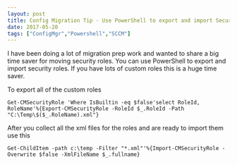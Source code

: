 ```yaml
---
layout: post
title: Config Migration Tip - Use PowerShell to export and import Security Roles
date: 2017-05-20
tags: ["ConfigMgr","Powershell","SCCM"]
---
```


I have been doing a lot of migration prep work and wanted to share a big time saver for moving security roles. You can use PowerShell to export and import security roles. If you have lots of custom roles this is a huge time saver.

To export all of the custom roles

`Get-CMSecurityRole 'Where IsBuiltin -eq $false'select RoleId, RoleName'%{Export-CMSecurityRole -RoleId $_.RoleId -Path "C:\Temp\$($_.RoleName).xml"}`

After you collect all the xml files for the roles and are ready to import them use this

`Get-ChildItem -path c:\temp -Filter "*.xml"'%{Import-CMSecurityRole -Overwrite $false -XmlFileName $_.fullname}`